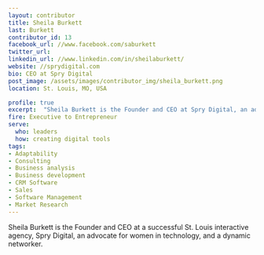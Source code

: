 ```yaml
---
layout: contributor
title: Sheila Burkett
last: Burkett
contributor_id: 13
facebook_url: //www.facebook.com/saburkett
twitter_url: 
linkedin_url: //www.linkedin.com/in/sheilaburkett/
website: //sprydigital.com
bio: CEO at Spry Digital
post_image: /assets/images/contributor_img/sheila_burkett.png
location: St. Louis, MO, USA

profile: true
excerpt:  "Sheila Burkett is the Founder and CEO at Spry Digital, an advocate for women in technology, and a dynamic networker. Career Path: Executive to Entrepreneur"
fire: Executive to Entrepreneur
serve:
  who: leaders
  how: creating digital tools
tags:
- Adaptability
- Consulting
- Business analysis
- Business development
- CRM Software
- Sales
- Software Management
- Market Research
---
```


Sheila Burkett is the Founder and CEO at a successful St. Louis interactive agency, Spry Digital, an advocate for women in technology, and a dynamic networker.